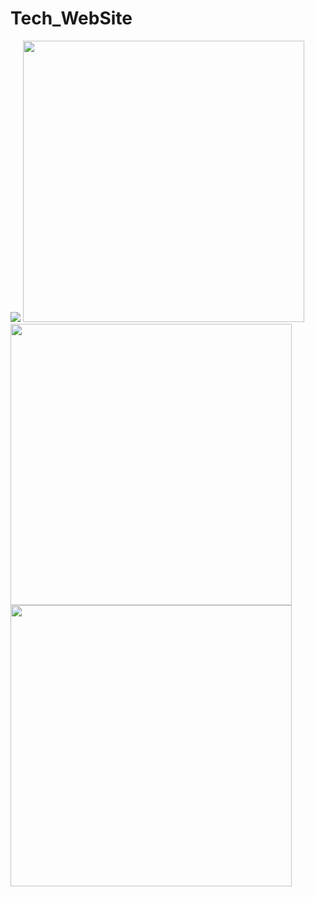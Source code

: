 # Tech_WebSite

<img src="https://user-images.githubusercontent.com/113766592/196610875-05a94c9d-d560-42d3-88e2-b565139da938.gif" style="height:900px,width:250px"/>


<img src="https://user-images.githubusercontent.com/113766592/196609848-261ca00a-6a9c-4c68-b90d-1b61902d2993.jpg" style="height:450px"/>
<img src="https://user-images.githubusercontent.com/113766592/196610095-11fde439-494e-44b6-8840-367e0326a506.jpg" style="height:450px"/>
<img src="https://user-images.githubusercontent.com/113766592/196610102-ea2bf1e0-1c28-45d3-aa10-ac83151aec23.jpg" style="height:450px"/>


